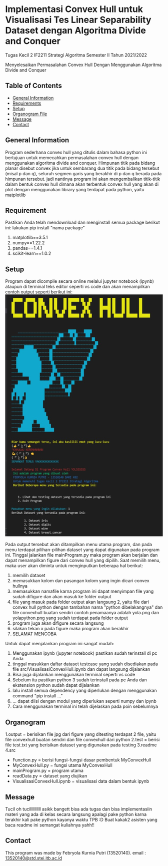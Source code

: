 # Implementasi Convex Hull untuk Visualisasi Tes Linear Separability Dataset dengan Algoritma Divide and Conquer
Tugas Kecil 2 IF2211 Strategi Algoritma Semester II Tahun 2021/2022

Menyelesaikan Permasalahan Convex Hull Dengan Menggunakan Algoritma Divide and Conquer

## Table of Contents
* [General Information](#general-information)
* [Requirements](#requirements)
* [Setup](#setup)
* [Organogram File](#organogram)
* [Message](#message)
* [Contact](#contact)

## General Information
  Program sederhana convex hull yang ditulis dalam bahasa python ini bertujuan untuk memecahkan
  permasalahan convex hull dengan menggunakan algoritma divide and conquer. Himpunan titik pada bidang planar disebut convex jika untuk sembarang dua titik pada bidang tersebut (misal p dan q), seluruh segmen garis yang berakhir di p dan q berada pada himpunan tersebut. jadi nantinya program
  ini akan mengembalikan titik-titik dalam bentuk convex hull dimana akan terbentuk convex hull yang
  akan di plot dengan menggunakan library yang terdapat pada  python, yaitu matplotlib

## Requirement
Pastikan Anda telah mendownload dan menginstall semua package berikut ini:
lakukan pip install "nama package"
1. matplotlib==3.5.1
2. numpy==1.22.2
3. pandas==1.4.1
4. scikit-learn==1.0.2

## Setup
Program dapat dicompile secara online melalui jupyter notebook (ipynb) ataupun di terminal teks editor seperti vs code dan akan menampilkan contoh output seperti berikut ini:
<img src="tampilanAwal.jpg" />

Pada output tersebut akan ditampilkan menu utama program, dan pada menu terdapat
pilihan-pilihan dataset yang dapat digunakan pada program ini. Tinggal jalankan
file mainProgram.py maka program akan berjalan dan dapat menampilkan figure dari convex hull yang dipilih. Saat memilih menu, maka user akan diminta untuk menginputkan beberapa hal berikut:
1. memilih dataset
2. memasukkan kolom dan pasangan kolom yang ingin dicari convex hullnya
3. memasukkan namafile karna program ini dapat menyimpan file yang sudah difigure
   dan akan masuk ke folder output
4. file yang masuk pada folder output akan langsung 2, yaitu file dari convex hull python dengan
   tambahan nama "python dibelakangnya" dan file convexhull buatan sendiri
   contoh penamaanya adalah yola.png dan yolapython.png yang sudah terdapat pada folder output
5. program juga akan difigure secara langsung
6. silakan tekan x pada figure maka program akan berakhir
7. SELAMAT MENCOBA

Untuk dapat menjalankan program ini sangat mudah:
1. Menggunakan ipynb (jupyter notebook) pastikan sudah terinstall di pc Anda
2. tinggal masukkan daftar dataset testcase yang sudah disediakan pada file
   src/VisualisasiConvexHull.ipynb dan dapat langsung dijalankan
3. Bisa juga dijalankan menggunakan terminal seperti vs code
4. Sebelum itu pastikan python 3 sudah terinstall pada pc Anda
   dan ekstension python sudah dapat dijalankan
5. lalu install semua dependency yang diperlukan dengan menggunakan command
   "pip install ..." 
6. ... dapat diisi dengan modul yang diperlukan seperti numpy dan ipynb
7. Cara menggunakan terminal ini telah dijelaskan pada poin sebelumnya

## Organogram
1.output = berisikan file jpg dari figure yang ditesting 
  terdapat 2 file, yaitu file convexhull buatan sendiri dan file convexhull dari python
2.test = berisi file test.txt yang berisikan dataset yang digunakan pada testing
3.readme
4.src
 - Function.py = berisi fungsi-fungsi dasar pembentuk MyConvexHull
 - MyConvexHull.py = fungsi utama MyConvexHull
 - mainProgram.py = program utama
 - readData.py = dataset yang diujikan
 - VisualisasiConvexHull.ipynb = visualisasi data dalam bentuk ipynb
 
## Message
Tucil oh tucillllllllll
asikk bangett bisa ada tugas dan bisa implementasiin materi yang ada di kelas secara langsung
apalagi pake python karna terakhir kali pake python kayanya waktu TPB :D
Buat kakak2 asisten yang baca readme ini semangat kuliahnya yahh!!

## Contact
This program was made by Febryola Kurnia Putri (13520140).
email : 13520140@std.stei.itb.ac.id
